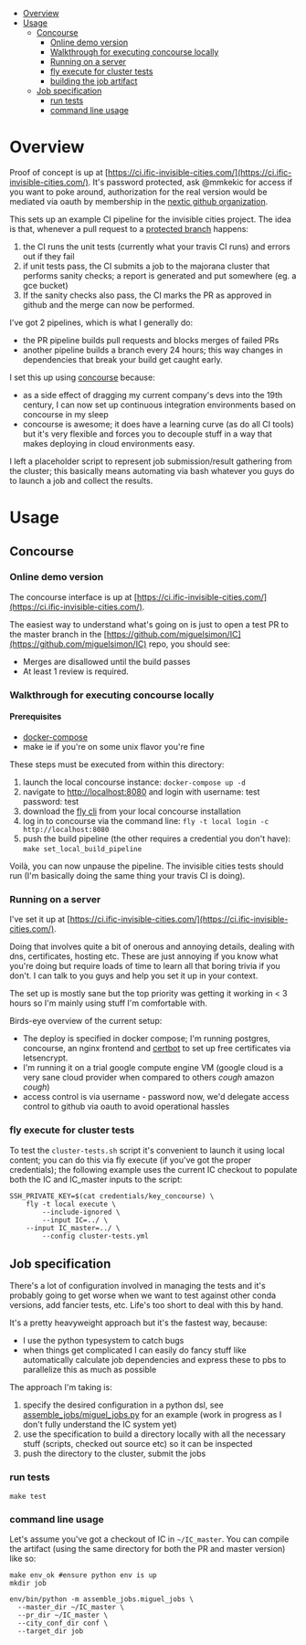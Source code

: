 * [Overview](#overview)
* [Usage](#usage)
  * [Concourse](#concourse)
    * [Online demo version](#online-demo-version)
    * [Walkthrough for executing concourse locally](#walkthrough-for-executing-concourse-locally)
    * [Running on a server](#running-on-a-server)
    * [fly execute for cluster tests](#fly-execute-for-cluster-tests)
    * [building the job artifact](#building-the-job-artifact)
  * [Job specification](#job-specification)
    * [run tests](#run-tests)
    * [command line usage](#command-line-usage)

# Overview

Proof of concept is up at [https://ci.ific-invisible-cities.com/](https://ci.ific-invisible-cities.com/). It's password protected, ask @mmkekic for access if you want to poke around, authorization for the real version would be mediated via oauth by membership in the [nextic github organization](https://github.com/nextic).

This sets up an example CI pipeline for the invisible cities project. The idea is that, whenever a pull request to a [protected branch](https://help.github.com/en/articles/about-protected-branches) happens:

1. the CI runs the unit tests (currently what your travis CI runs) and errors out if they fail
2. if unit tests pass, the CI submits a job to the majorana cluster that performs sanity checks; a report is generated and put somewhere (eg. a gce bucket)
3. If the sanity checks also pass, the CI marks the PR as approved in github and the merge can now be performed.

I've got 2 pipelines, which is what I generally do:
* the PR pipeline builds pull requests and blocks merges of failed PRs
* another pipeline builds a branch every 24 hours; this way changes in dependencies that break your build get caught early.

I set this up using [concourse](https://concourse-ci.org/) because:
* as a side effect of dragging my current company's devs into the 19th century, I can now set up continuous integration environments based on concourse in my sleep
* concourse is awesome; it does have a learning curve (as do all CI tools) but it's very flexible and forces you to decouple stuff in a way that makes deploying in cloud environments easy.

I left a placeholder script to represent job submission/result gathering from the cluster; this basically means automating via bash whatever you guys do to launch a job and collect the results.

# Usage

## Concourse

### Online demo version

The concourse interface is up at [https://ci.ific-invisible-cities.com/](https://ci.ific-invisible-cities.com/).

The easiest way to understand what's going on is just to open a test PR to the master branch in the [https://github.com/miguelsimon/IC](https://github.com/miguelsimon/IC) repo, you should see:
* Merges are disallowed until the build passes
* At least 1 review is required.

### Walkthrough for executing concourse locally

#### Prerequisites

* [docker-compose](https://www.digitalocean.com/community/tutorials/how-to-install-docker-compose-on-ubuntu-18-04)
* make ie if you're on some unix flavor you're fine

These steps must be executed from within this directory:

1. launch the local concourse instance:
  `docker-compose up -d`
2. navigate to [http://localhost:8080](http://localhost:8080) and login with username: test password: test
3. download the [fly cli](https://concourse-ci.org/fly.html) from your local concourse installation
4. log in to concourse via the command line:
  `fly -t local login -c http://localhost:8080`
5. push the build pipeline (the other requires a credential you don't have):
  `make set_local_build_pipeline`

Voilà, you can now unpause the pipeline. The invisible cities tests should run (I'm basically doing the same thing your travis CI is doing).

### Running on a server

I've set it up at [https://ci.ific-invisible-cities.com/](https://ci.ific-invisible-cities.com/).

Doing that involves quite a bit of onerous and annoying details, dealing with dns, certificates, hosting etc. These are just annoying if you know what you're doing but require loads of time to learn all that boring trivia if you don't. I can talk to you guys and help you set it up in your context.

The set up is mostly sane but the top priority was getting it working in < 3 hours so I'm mainly using stuff I'm comfortable with.

Birds-eye overview of the current setup:
* The deploy is specified in docker compose; I'm running postgres, concourse, an nginx frontend and [certbot](https://certbot.eff.org/) to set up free certificates via letsencrypt.
* I'm running it on a trial google compute engine VM (google cloud is a very sane cloud provider when compared to others *cough* amazon *cough*)
* access control is via username - password now, we'd delegate access control to github via oauth to avoid operational hassles

### fly execute for cluster tests

To test the `cluster-tests.sh` script it's convenient to launch it using local content; you can do this via fly execute (if you've got the proper credentials); the following example uses the current IC checkout to populate both the IC and IC_master inputs to the script:

```
SSH_PRIVATE_KEY=$(cat credentials/key_concourse) \
	fly -t local execute \
		--include-ignored \
		--input IC=../ \
  	--input IC_master=../ \
		--config cluster-tests.yml
```

## Job specification

There's a lot of configuration involved in managing the tests and it's probably going to get worse when we want to test against other conda versions, add fancier tests, etc. Life's too short to deal with this by hand.

It's a pretty heavyweight approach but it's the fastest way, because:
* I use the python typesystem to catch bugs
* when things get complicated I can easily do fancy stuff like automatically calculate job dependencies and express these to pbs to parallelize this as much as possible

The approach I'm taking is:
1. specify the desired configuration in a python dsl, see [assemble_jobs/miguel_jobs.py](assemble_jobs/miguel_jobs.py) for an example (work in progress as I don't fully understand the IC system yet)
2. use the specification to build a directory locally with all the necessary stuff (scripts, checked out source etc) so it can be inspected
3. push the directory to the cluster, submit the jobs

### run tests

`make test`

### command line usage

Let's assume you've got a checkout of IC in `~/IC_master`. You can compile the artifact (using the same directory for both the PR and master version) like so:

```
make env_ok #ensure python env is up
mkdir job

env/bin/python -m assemble_jobs.miguel_jobs \
  --master_dir ~/IC_master \
  --pr_dir ~/IC_master \
  --city_conf_dir conf \
  --target_dir job
```
